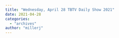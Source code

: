 ```yaml
---
title: "Wednesday, April 28 TBTV Daily Show 2021"
date: 2021-04-28
categories: 
  - "archives"
author: "millerj"
---
```




